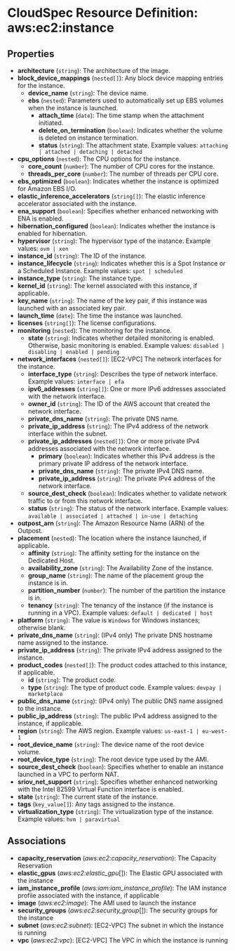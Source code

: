 # CloudSpec Resource Definition: aws:ec2:instance


## Properties

* **architecture**
(`string`):
The architecture of the image.
* **block_device_mappings**
(`nested[]`):
Any block device mapping entries for the instance.
    * **device_name**
(`string`):
The device name.
    * **ebs**
(`nested`):
Parameters used to automatically set up EBS volumes when the instance is launched.
        * **attach_time**
(`date`):
The time stamp when the attachment initiated.
        * **delete_on_termination**
(`boolean`):
Indicates whether the volume is deleted on instance termination.
        * **status**
(`string`):
The attachment state.
Example values: `attaching | attached | detaching | detached`
* **cpu_options**
(`nested`):
The CPU options for the instance.
    * **core_count**
(`number`):
The number of CPU cores for the instance.
    * **threads_per_core**
(`number`):
The number of threads per CPU core.
* **ebs_optimized**
(`boolean`):
Indicates whether the instance is optimized for Amazon EBS I/O.
* **elastic_inference_accelerators**
(`string[]`):
The elastic inference accelerator associated with the instance.
* **ena_support**
(`boolean`):
Specifies whether enhanced networking with ENA is enabled.
* **hibernation_configured**
(`boolean`):
Indicates whether the instance is enabled for hibernation.
* **hypervisor**
(`string`):
The hypervisor type of the instance.
Example values: `ovm | xen`
* **instance_id**
(`string`):
The ID of the instance.
* **instance_lifecycle**
(`string`):
Indicates whether this is a Spot Instance or a Scheduled Instance.
Example values: `spot | scheduled`
* **instance_type**
(`string`):
The instance type.
* **kernel_id**
(`string`):
The kernel associated with this instance, if applicable.
* **key_name**
(`string`):
The name of the key pair, if this instance was launched with an associated key pair.
* **launch_time**
(`date`):
The time the instance was launched.
* **licenses**
(`string[]`):
The license configurations.
* **monitoring**
(`nested`):
The monitoring for the instance.
    * **state**
(`string`):
Indicates whether detailed monitoring is enabled. Otherwise, basic monitoring is enabled.
Example values: `disabled | disabling | enabled | pending`
* **network_interfaces**
(`nested[]`):
[EC2-VPC] The network interfaces for the instance.
    * **interface_type**
(`string`):
Describes the type of network interface.
Example values: `interface | efa`
    * **ipv6_addresses**
(`string[]`):
One or more IPv6 addresses associated with the network interface.
    * **owner_id**
(`string`):
The ID of the AWS account that created the network interface.
    * **private_dns_name**
(`string`):
The private DNS name.
    * **private_ip_address**
(`string`):
The IPv4 address of the network interface within the subnet.
    * **private_ip_addresses**
(`nested[]`):
One or more private IPv4 addresses associated with the network interface.
        * **primary**
(`boolean`):
Indicates whether this IPv4 address is the primary private IP address of the network interface.
        * **private_dns_name**
(`string`):
The private IPv4 DNS name.
        * **private_ip_address**
(`string`):
The private IPv4 address of the network interface.
    * **source_dest_check**
(`boolean`):
Indicates whether to validate network traffic to or from this network interface.
    * **status**
(`string`):
The status of the network interface.
Example values: `available | associated | attached | in-use | detaching`
* **outpost_arn**
(`string`):
The Amazon Resource Name (ARN) of the Outpost.
* **placement**
(`nested`):
The location where the instance launched, if applicable.
    * **affinity**
(`string`):
The affinity setting for the instance on the Dedicated Host.
    * **availability_zone**
(`string`):
The Availability Zone of the instance.
    * **group_name**
(`string`):
The name of the placement group the instance is in.
    * **partition_number**
(`number`):
The number of the partition the instance is in.
    * **tenancy**
(`string`):
The tenancy of the instance (if the instance is running in a VPC).
Example values: `default | dedicated | host`
* **platform**
(`string`):
The value is `Windows` for Windows instances; otherwise blank.
* **private_dns_name**
(`string`):
(IPv4 only) The private DNS hostname name assigned to the instance.
* **private_ip_address**
(`string`):
The private IPv4 address assigned to the instance.
* **product_codes**
(`nested[]`):
The product codes attached to this instance, if applicable.
    * **id**
(`string`):
The product code.
    * **type**
(`string`):
The type of product code.
Example values: `devpay | marketplace`
* **public_dns_name**
(`string`):
(IPv4 only) The public DNS name assigned to the instance.
* **public_ip_address**
(`string`):
The public IPv4 address assigned to the instance, if applicable.
* **region**
(`string`):
The AWS region.
Example values: `us-east-1 | eu-west-1`
* **root_device_name**
(`string`):
The device name of the root device volume.
* **root_device_type**
(`string`):
The root device type used by the AMI.
* **source_dest_check**
(`boolean`):
Specifies whether to enable an instance launched in a VPC to perform NAT.
* **sriov_net_support**
(`string`):
Specifies whether enhanced networking with the Intel 82599 Virtual Function interface is enabled.
* **state**
(`string`):
The current state of the instance.
* **tags**
(`key_value[]`):
Any tags assigned to the instance.
* **virtualization_type**
(`string`):
The virtualization type of the instance.
Example values: `hvm | paravirtual`

## Associations

* **capacity_reservation**
(*aws:ec2:capacity_reservation*):
The Capacity Reservation
* **elastic_gpus**
(*aws:ec2:elastic_gpu*[]):
The Elastic GPU associated with the instance
* **iam_instance_profile**
(*aws:iam:iam_instance_profile*):
The IAM instance profile associated with the instance, if applicable
* **image**
(*aws:ec2:image*):
The AMI used to launch the instance
* **security_groups**
(*aws:ec2:security_group*[]):
The security groups for the instance
* **subnet**
(*aws:ec2:subnet*):
[EC2-VPC] The subnet in which the instance is running
* **vpc**
(*aws:ec2:vpc*):
[EC2-VPC] The VPC in which the instance is running
